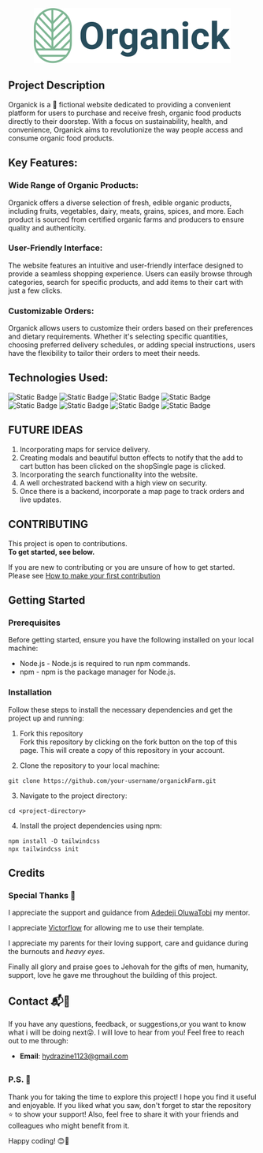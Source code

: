 <p style="margin-top: 80px;" align='center'> 
    <img src='./images/logo/logo1.svg' alt="Organick logo" title="The logo for Organick">
</p>

## Project Description

Organick is a 🦄 fictional website dedicated to providing a convenient platform for users to purchase and receive fresh, organic food products directly to their doorstep. With a focus on sustainability, health, and convenience, Organick aims to revolutionize the way people access and consume organic food products.

## Key Features:

### Wide Range of Organic Products:

Organick offers a diverse selection of fresh, edible organic products, including fruits, vegetables, dairy, meats, grains, spices, and more. Each product is sourced from certified organic farms and producers to ensure quality and authenticity.

### User-Friendly Interface:

The website features an intuitive and user-friendly interface designed to provide a seamless shopping experience. Users can easily browse through categories, search for specific products, and add items to their cart with just a few clicks.

### Customizable Orders:

Organick allows users to customize their orders based on their preferences and dietary requirements. Whether it's selecting specific quantities, choosing preferred delivery schedules, or adding special instructions, users have the flexibility to tailor their orders to meet their needs.

## Technologies Used:
![Static Badge](https://img.shields.io/badge/HTML-%23E34F26?style=flat-square&logo=html5&logoColor=%23E34F26&labelColor=black&color=%23E34F26)
![Static Badge](https://img.shields.io/badge/CSS--4-%231572B6?style=flat-square&logo=css3&logoColor=white&labelColor=black&color=%231572B6)
![Static Badge](https://img.shields.io/badge/Tailwindcss-%2306B6D4?style=flat-square&logo=tailwindcss&logoColor=%2306B6D4&labelColor=black&color=%2306B6D4)
![Static Badge](https://img.shields.io/badge/JavaScript-%23F7DF1E?style=flat-square&logo=javascript&logoColor=%23F7DF1E&labelColor=black&color=black)
![Static Badge](https://img.shields.io/badge/Git-%23F05032?style=flat-square&logo=git&logoColor=%23F05032&labelColor=black&color=%23F05032)
![Static Badge](https://img.shields.io/badge/npm-%23CB3837?style=flat-square&logo=npm&logoColor=%23CB3837&labelColor=black&color=%23CB3837)
![Static Badge](https://img.shields.io/badge/Visual--Studio--Code-%23007ACC?style=flat-square&logo=visual%20studio%20code&logoColor=%23007ACC&labelColor=black&color=%23007ACC)
![Static Badge](https://img.shields.io/badge/Vercel-%23000000?style=flat-square&logo=vercel&logoColor=%23000000&labelColor=white&color=white)



##  FUTURE IDEAS
1. Incorporating maps for service delivery.
2. Creating modals and beautiful button effects to notify that the add to cart button has been clicked on the shopSingle page is clicked.
3. Incorporating the search functionality into the website.
4. A well orchestrated backend with a high view on security.
5. Once there is a backend, incorporate a map page to track orders and live updates.




## CONTRIBUTING
This project is open to contributions.\
**To get started, see below.**

If you are new to contributing or you are unsure of how to get started. Please see [How to make your first contribution](https://github.com/firstcontributions/first-contributions)


## Getting Started
### Prerequisites

Before getting started, ensure you have the following installed on your local machine:

- Node.js - Node.js is required to run npm commands.
- npm - npm is the package manager for Node.js.
### Installation
Follow these steps to install the necessary dependencies and get the project up and running:

1. Fork this repository\
Fork this repository by clicking on the fork button on the top of this page. This will create a copy of this repository in your account.

2. Clone the repository to your local machine:
```
git clone https://github.com/your-username/organickFarm.git
```
3. Navigate to the project directory:
```
cd <project-directory>
```
4. Install the project dependencies using npm:
```
npm install -D tailwindcss
npx tailwindcss init
```

## Credits
### Special Thanks 💝

I appreciate the support and guidance from [Adedeji OluwaTobi](https://github.com/oluwatobiisaiah) my mentor.

I appreciate [Victorflow](https://www.linkedin.com/company/victorflow/) for allowing me to use their template.

I appreciate my parents for their loving support, care and guidance during the burnouts and _heavy eyes_.

Finally all glory and praise goes to Jehovah for the gifts of men, humanity, support, love he gave me throughout the building of this project.

## Contact 📬📧

If you have any questions, feedback, or suggestions,or you want to know what i will be doing next😜. I will love to hear from you! Feel free to reach out to me through: 

- **Email**: hydrazine1123@gmail.com

##
### P.S. 📜
Thank you for taking the time to explore this project! I hope you find it useful and enjoyable. If you liked what you saw, don't forget to star the repository ⭐️ to show your support! Also, feel free to share it with your friends and colleagues who might benefit from it.

Happy coding! 😊🚀







